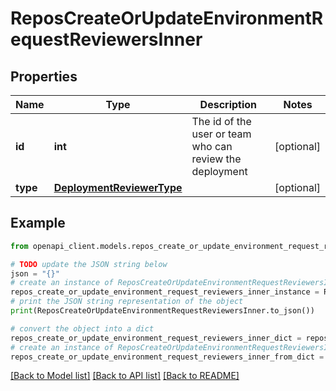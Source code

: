 # ReposCreateOrUpdateEnvironmentRequestReviewersInner


## Properties

Name | Type | Description | Notes
------------ | ------------- | ------------- | -------------
**id** | **int** | The id of the user or team who can review the deployment | [optional] 
**type** | [**DeploymentReviewerType**](DeploymentReviewerType.md) |  | [optional] 

## Example

```python
from openapi_client.models.repos_create_or_update_environment_request_reviewers_inner import ReposCreateOrUpdateEnvironmentRequestReviewersInner

# TODO update the JSON string below
json = "{}"
# create an instance of ReposCreateOrUpdateEnvironmentRequestReviewersInner from a JSON string
repos_create_or_update_environment_request_reviewers_inner_instance = ReposCreateOrUpdateEnvironmentRequestReviewersInner.from_json(json)
# print the JSON string representation of the object
print(ReposCreateOrUpdateEnvironmentRequestReviewersInner.to_json())

# convert the object into a dict
repos_create_or_update_environment_request_reviewers_inner_dict = repos_create_or_update_environment_request_reviewers_inner_instance.to_dict()
# create an instance of ReposCreateOrUpdateEnvironmentRequestReviewersInner from a dict
repos_create_or_update_environment_request_reviewers_inner_from_dict = ReposCreateOrUpdateEnvironmentRequestReviewersInner.from_dict(repos_create_or_update_environment_request_reviewers_inner_dict)
```
[[Back to Model list]](../README.md#documentation-for-models) [[Back to API list]](../README.md#documentation-for-api-endpoints) [[Back to README]](../README.md)


